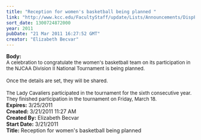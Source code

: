 ```yaml
---
title: "Reception for women's basketball being planned "
link: "http://www.kcc.edu/FacultyStaff/update/Lists/Announcements/DispForm.aspx?ID=172"
sort_date: 1300724872000
year: 2011
pubDate: "21 Mar 2011 16:27:52 GMT"
creator: "Elizabeth Becvar"
---
```


<div><b>Body:</b> <div class=ExternalClass39C5371A05FA424193D97E15E173032F>
<div><font size=2>A celebration to congratulate the women's basketball team on its participation in the NJCAA Division II National Tournament is being planned.</font></div>
<div><br><font size=2>Once the details are set, they will be shared.</font></div>
<div><br><font size=2>The Lady Cavaliers participated in the tournament for the sixth consecutive year. They finished participation in the tournament on Friday, March 18.   <br></font></div></div></div>
<div><b>Expires:</b> 3/25/2011</div>
<div><b>Created:</b> 3/21/2011 11:27 AM</div>
<div><b>Created By:</b> Elizabeth Becvar</div>
<div><b>Start Date:</b> 3/21/2011</div>
<div><b>Title:</b> Reception for women&#39;s basketball being planned </div>
